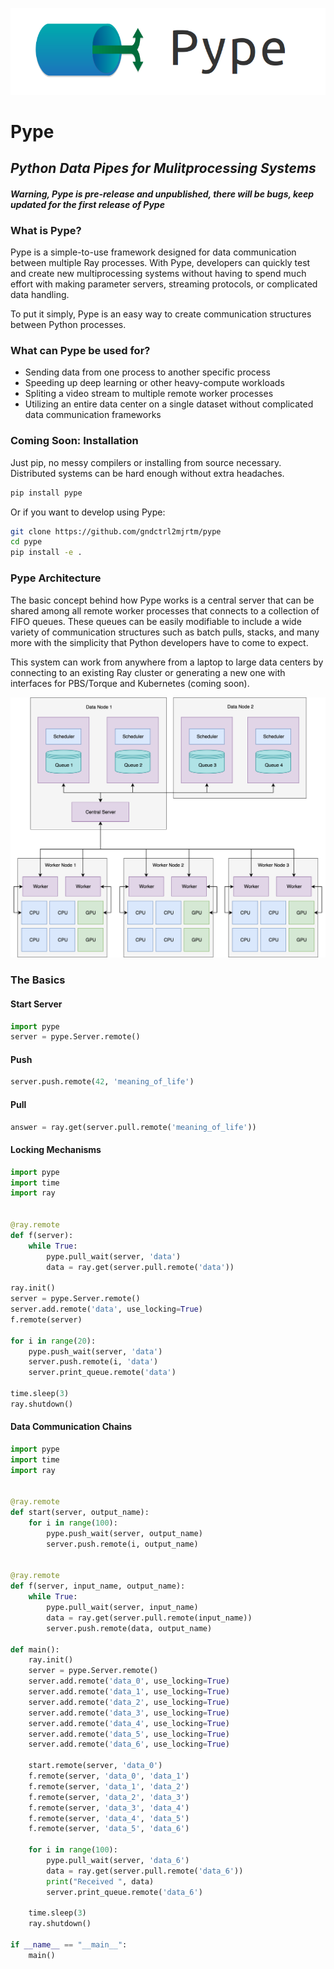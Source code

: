 <p align="center">
  <img src="https://github.com/pype-project/Pype/blob/master/docs/assets/pype_logo.png?raw=true" alt="Pype logo"/>
</p>

# Pype
## ***Python Data Pipes for Mulitprocessing Systems***

#### ***Warning, Pype is pre-release and unpublished, there will be bugs, keep updated for the first release of Pype***

### What is Pype?
Pype is a simple-to-use framework designed for data communication between multiple Ray processes.
With Pype, developers can quickly test and create new multiprocessing systems without having to
spend much effort with making parameter servers, streaming protocols, or complicated data handling.

To put it simply, Pype is an easy way to create communication structures between Python processes.

### What can Pype be used for?
- Sending data from one process to another specific process
- Speeding up deep learning or other heavy-compute workloads
- Spliting a video stream to multiple remote worker processes
- Utilizing an entire data center on a single dataset without complicated data communication frameworks

### Coming Soon: Installation
Just pip, no messy compilers or installing from source necessary. Distributed systems can be hard enough without extra headaches.
```bash
pip install pype
```

Or if you want to develop using Pype:
```bash
git clone https://github.com/gndctrl2mjrtm/pype
cd pype
pip install -e .
```

### Pype Architecture

The basic concept behind how Pype works is a central server that can be shared among all remote worker
processes that connects to a collection of FIFO queues. These queues can be easily modifiable to include
a wide variety of communication structures such as batch pulls, stacks, and many more with the simplicity
that Python developers have to come to expect.

This system can work from anywhere from a laptop to large data centers by connecting to an existing Ray cluster
or generating a new one with interfaces for PBS/Torque and Kubernetes (coming soon).

<p align="center">
  <img src="https://github.com/pype-project/Pype/blob/master/docs/assets/pype_diagram.png?raw=true" alt="Pype logo"/>
</p>

### The Basics

#### Start Server
```python
import pype
server = pype.Server.remote()
```

#### Push
```python
server.push.remote(42, 'meaning_of_life')
```

#### Pull
```python
answer = ray.get(server.pull.remote('meaning_of_life'))
```

#### Locking Mechanisms
```python
import pype
import time
import ray


@ray.remote
def f(server):
    while True:
        pype.pull_wait(server, 'data')
        data = ray.get(server.pull.remote('data'))

ray.init()
server = pype.Server.remote()
server.add.remote('data', use_locking=True)
f.remote(server)

for i in range(20):
    pype.push_wait(server, 'data')
    server.push.remote(i, 'data')
    server.print_queue.remote('data')

time.sleep(3)
ray.shutdown()
```

#### Data Communication Chains
```python
import pype
import time
import ray


@ray.remote
def start(server, output_name):
    for i in range(100):
        pype.push_wait(server, output_name)
        server.push.remote(i, output_name)


@ray.remote
def f(server, input_name, output_name):
    while True:
        pype.pull_wait(server, input_name)
        data = ray.get(server.pull.remote(input_name))
        server.push.remote(data, output_name)

def main():
    ray.init()
    server = pype.Server.remote()
    server.add.remote('data_0', use_locking=True)
    server.add.remote('data_1', use_locking=True)
    server.add.remote('data_2', use_locking=True)
    server.add.remote('data_3', use_locking=True)
    server.add.remote('data_4', use_locking=True)
    server.add.remote('data_5', use_locking=True)
    server.add.remote('data_6', use_locking=True)

    start.remote(server, 'data_0')
    f.remote(server, 'data_0', 'data_1')
    f.remote(server, 'data_1', 'data_2')
    f.remote(server, 'data_2', 'data_3')
    f.remote(server, 'data_3', 'data_4')
    f.remote(server, 'data_4', 'data_5')
    f.remote(server, 'data_5', 'data_6')

    for i in range(100):
        pype.pull_wait(server, 'data_6')
        data = ray.get(server.pull.remote('data_6'))
        print("Received ", data)
        server.print_queue.remote('data_6')

    time.sleep(3)
    ray.shutdown()

if __name__ == "__main__":
    main()
```